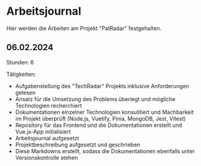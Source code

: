 # Arbeitsjournal
Hier werden die Arbeiten am Projekt "PatRadar" festgehalten.

## 06.02.2024
Stunden: 6

Tätigkeiten:

- Aufgabenstellung des "TechRadar" Projekts inklusive Anforderungen  gelesen
- Ansatz für die Umsetzung des Problems überlegt und mögliche Technologien recherchiert
- Dokumentationen einzelner Technologien konsulitiert und Machbarkeit im Projekt überprüft (Node.js, Vuetify, Pinia, MongoDB, Jest, Vitest)
- Repository für das Frontend und die Dokumentationen erstellt und Vue.js-App initialisiert
- Arbeitsjournal aufgesetzt
- Projektbeschreibung aufgesetzt und geschrieben
- Diese Markdowns erstellt, sodass die Dokumentationen ebenfalls unter Versionskontrolle stehen

